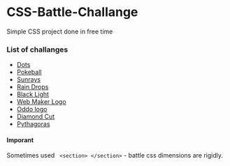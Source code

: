 # CSS-Battle-Challange

Simple CSS project done in free time

### List of challanges

- [Dots](https://cssbattle.dev/play/109)
- [Pokeball](https://cssbattle.dev/play/95)
- [Sunrays](https://cssbattle.dev/play/110)
- [Rain Drops](https://cssbattle.dev/play/111)
- [Black Light](https://cssbattle.dev/play/113)
- [Web Maker Logo](https://cssbattle.dev/play/14)
- [Oddo logo](https://cssbattle.dev/play/81)
- [Diamond Cut](https://cssbattle.dev/play/82)
- [Pythagoras](https://cssbattle.dev/play/84)

#### Imporant

Sometimes used ` <section> </section>` - battle css dimensions are rigidly.
